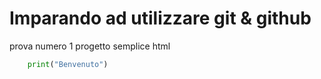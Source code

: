 # Imparando ad utilizzare git & github

prova numero 1
progetto semplice html

``` python 
    print("Benvenuto")
```